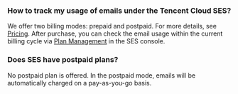 [](id:que1) 

### How to track my usage of emails under the Tencent Cloud SES?
We offer two billing modes: prepaid and postpaid. For more details, see [Pricing](https://intl.cloud.tencent.com/document/product/1084/39335). After purchase, you can check the email usage within the current billing cycle via [Plan Management](https://console.cloud.tencent.com/ses/package) in the SES console.

 

[](id:que2) 
### Does SES have postpaid plans?
No postpaid plan is offered. In the postpaid mode, emails will be automatically charged on a pay-as-you-go basis. 
